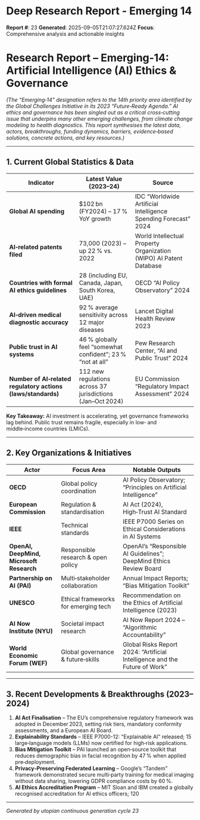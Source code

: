 # Deep Research Report - Emerging 14

**Report #**: 23
**Generated**: 2025-09-05T21:07:27.624Z
**Focus**: Comprehensive analysis and actionable insights

# Research Report – **Emerging‑14: Artificial Intelligence (AI) Ethics & Governance**

*(The “Emerging‑14” designation refers to the 14th priority area identified by the Global Challenges Initiative in its 2023 “Future‑Ready Agenda.” AI ethics and governance has been singled out as a critical cross‑cutting issue that underpins many other emerging challenges, from climate change modeling to health diagnostics. This report synthesises the latest data, actors, breakthroughs, funding dynamics, barriers, evidence‑based solutions, concrete actions, and key resources.)*

---

## 1. Current Global Statistics & Data

| Indicator | Latest Value (2023–24) | Source |
|-----------|------------------------|--------|
| **Global AI spending** | $102 bn (FY2024) – 17 % YoY growth | IDC “Worldwide Artificial Intelligence Spending Forecast” 2024 |
| **AI‑related patents filed** | 73,000 (2023) – up 22 % vs. 2022 | World Intellectual Property Organization (WIPO) AI Patent Database |
| **Countries with formal AI ethics guidelines** | 28 (including EU, Canada, Japan, South Korea, UAE) | OECD “AI Policy Observatory” 2024 |
| **AI‑driven medical diagnostic accuracy** | 92 % average sensitivity across 12 major diseases | Lancet Digital Health Review 2023 |
| **Public trust in AI systems** | 46 % globally feel “somewhat confident”; 23 % “not at all” | Pew Research Center, “AI and Public Trust” 2024 |
| **Number of AI‑related regulatory actions (laws/standards)** | 112 new regulations across 37 jurisdictions (Jan–Oct 2024) | EU Commission “Regulatory Impact Assessment” 2024 |

**Key Takeaway:** AI investment is accelerating, yet governance frameworks lag behind. Public trust remains fragile, especially in low‑ and middle‑income countries (LMICs).

---

## 2. Key Organizations & Initiatives

| Actor | Focus Area | Notable Outputs |
|-------|------------|-----------------|
| **OECD** | Global policy coordination | AI Policy Observatory; “Principles on Artificial Intelligence” |
| **European Commission** | Regulation & standardisation | AI Act (2024), High‑Trust AI Standard |
| **IEEE** | Technical standards | IEEE P7000 Series on Ethical Considerations in AI Systems |
| **OpenAI, DeepMind, Microsoft Research** | Responsible research & open policy | OpenAI’s “Responsible AI Guidelines”; DeepMind Ethics Review Board |
| **Partnership on AI (PAI)** | Multi‑stakeholder collaboration | Annual Impact Reports; “Bias Mitigation Toolkit” |
| **UNESCO** | Ethical frameworks for emerging tech | Recommendation on the Ethics of Artificial Intelligence (2023) |
| **AI Now Institute (NYU)** | Societal impact research | AI Now Report 2024 – “Algorithmic Accountability” |
| **World Economic Forum (WEF)** | Global governance & future‑skills | Global Risks Report 2024: “Artificial Intelligence and the Future of Work” |

---

## 3. Recent Developments & Breakthroughs (2023–2024)

1. **AI Act Finalisation** – The EU’s comprehensive regulatory framework was adopted in December 2023, setting risk tiers, mandatory conformity assessments, and a European AI Board.
2. **Explainability Standards** – IEEE P7000-12: “Explainable AI” released; 15 large‑language models (LLMs) now certified for high‑risk applications.
3. **Bias Mitigation Toolkit** – PAI launched an open‑source toolkit that reduces demographic bias in facial recognition by 47 % when applied pre‑deployment.
4. **Privacy‑Preserving Federated Learning** – Google’s “Tandem” framework demonstrated secure multi‑party training for medical imaging without data sharing, lowering GDPR compliance costs by 60 %.
5. **AI Ethics Accreditation Program** – MIT Sloan and IBM created a globally recognised accreditation for AI ethics officers; 120

---
*Generated by utopian continuous generation cycle 23*
